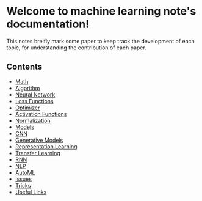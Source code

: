 Welcome to machine learning note's documentation!
=================================================

This notes breifly mark some paper to keep track the development of each topic, for understanding the contribution of each paper.

Contents
--------
* [Math](/math/index.md)
* [Algorithm](/algorithm/index.md)
* [Neural Network](/basic/neural_network.md)
* [Loss Functions](/basic/loss_functions.md)  
* [Optimizer](/basic/optimizer.md)  
* [Activation Functions](/basic/activation_functions.md)  
* [Normalization](/basic/normalization.md) 
* [Models](/basic/basic_models.md)
* [CNN](/CNN/index.md)
* [Generative Models](/generative_models/index.md)
* [Representation Learning](/representation_learning.md)
* [Transfer Learning](transfer_learning/index.md)
* [RNN](/RNN/index.md)
* [NLP](/NLP/index.md)
* [AutoML](/AutoML/index.md)
* [Issues](/issue.md)
* [Tricks](/tricks.md)
* [Useful Links](/links/useful_links.md)
